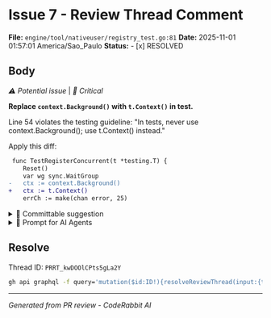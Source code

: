 # Issue 7 - Review Thread Comment

**File:** `engine/tool/nativeuser/registry_test.go:81`
**Date:** 2025-11-01 01:57:01 America/Sao_Paulo
**Status:** - [x] RESOLVED

## Body

_⚠️ Potential issue_ | _🔴 Critical_

**Replace `context.Background()` with `t.Context()` in test.**

Line 54 violates the testing guideline: "In tests, never use context.Background(); use t.Context() instead."

Apply this diff:

```diff
 func TestRegisterConcurrent(t *testing.T) {
 	Reset()
 	var wg sync.WaitGroup
-	ctx := context.Background()
+	ctx := t.Context()
 	errCh := make(chan error, 25)
```

<!-- suggestion_start -->

<details>
<summary>📝 Committable suggestion</summary>

> ‼️ **IMPORTANT**
> Carefully review the code before committing. Ensure that it accurately replaces the highlighted code, contains no missing lines, and has no issues with indentation. Thoroughly test & benchmark the code to ensure it meets the requirements.

```suggestion
func TestRegisterConcurrent(t *testing.T) {
	Reset()
	var wg sync.WaitGroup
	ctx := t.Context()
	errCh := make(chan error, 25)
	for i := 0; i < 25; i++ {
		wg.Add(1)
		id := fmt.Sprintf("tool-%d", i)
		go func(toolID string) {
			defer wg.Done()
			h := func(context.Context, map[string]any, map[string]any) (map[string]any, error) {
				return map[string]any{"id": toolID}, nil
			}
			errCh <- Register(toolID, h)
		}(id)
	}
	wg.Wait()
	close(errCh)
	for err := range errCh {
		require.NoError(t, err)
	}
	ids := IDs()
	assert.Len(t, ids, 25)
	for _, id := range ids {
		def, ok := Lookup(id)
		require.True(t, ok)
		res, err := def.Handler(ctx, map[string]any{}, map[string]any{})
		require.NoError(t, err)
		assert.Equal(t, id, res["id"])
	}
}
```

</details>

<!-- suggestion_end -->

<details>
<summary>🤖 Prompt for AI Agents</summary>

```
In engine/tool/nativeuser/registry_test.go around lines 51 to 81, the test
creates a context with context.Background() on line 54 which violates the
guideline; replace that with the test's context by changing ctx :=
context.Background() to ctx := t.Context() so the test uses the cancellable test
context provided by the testing framework.
```

</details>

<!-- This is an auto-generated comment by CodeRabbit -->

## Resolve

Thread ID: `PRRT_kwDOOlCPts5gLa2Y`

```bash
gh api graphql -f query='mutation($id:ID!){resolveReviewThread(input:{threadId:$id}){thread{isResolved}}}' -F id=PRRT_kwDOOlCPts5gLa2Y
```

---
*Generated from PR review - CodeRabbit AI*
